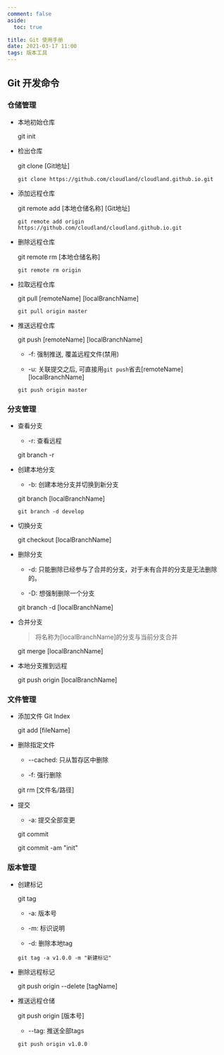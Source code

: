 ```yaml
---
comment: false
aside:
  toc: true

title: Git 使用手册
date: 2021-03-17 11:00
tags: 版本工具
---
```


## Git 开发命令

### 仓储管理

* 本地初始仓库

  git init

* 检出仓库

  git clone [Git地址]

  ```shell
  git clone https://github.com/cloudland/cloudland.github.io.git
  ```

* 添加远程仓库

  git remote add [本地仓储名称] [Git地址]

  ```shell
  git remote add origin https://github.com/cloudland/cloudland.github.io.git
  ```

* 删除远程仓库

  git remote rm [本地仓储名称]

  ```shell
  git remote rm origin
  ```

* 拉取远程仓库

  git pull [remoteName] [localBranchName]

  ```shell
  git pull origin master
  ```

* 推送远程仓库

  git push [remoteName] [localBranchName]

  * -f: 强制推送, 覆盖远程文件(禁用)

  * -u: 关联提交之后, 可直接用`git push`省去[remoteName] [localBranchName]

  ```shell
  git push origin master
  ```

### 分支管理

* 查看分支

  * -r: 查看远程

  git branch -r

* 创建本地分支

  * -b: 创建本地分支并切换到新分支

  git branch [localBranchName]

  ```shell
  git branch -d develop
  ```

* 切换分支

  git checkout [localBranchName]

* 删除分支

  * -d: 只能删除已经参与了合并的分支，对于未有合并的分支是无法删除的。

  * -D: 想强制删除一个分支

   git branch -d [localBranchName]

* 合并分支

  > 将名称为[localBranchName]的分支与当前分支合并

  git merge [localBranchName] 

* 本地分支推到远程

  git push origin [localBranchName]


### 文件管理

* 添加文件 Git Index

  git add [fileName]

* 删除指定文件

  * --cached: 只从暂存区中删除

  * -f: 强行删除

  git rm [文件名/路径]

* 提交

  * -a: 提交全部变更

  git commit

  git commit -am "init" 

### 版本管理

* 创建标记

  git tag

    * -a: 版本号

    * -m: 标识说明

    * -d: 删除本地tag

    ```shell
    git tag -a v1.0.0 -m "新建标记"
    ```

* 删除远程标记

  git push origin --delete [tagName] 

* 推送远程仓储

  git push origin [版本号]
  
    * --tag: 推送全部tags


  ```shell
  git push origin v1.0.0
  ```
